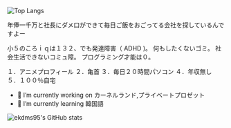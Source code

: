 ![Top Langs](https://github-readme-stats.vercel.app/api/top-langs/?username=ekdms05&layout=compact&theme=tokyonight)

年俸一千万と社長にダメ口ができて毎日ご飯をおごってる会社を探しているんですよー

小５のころｉｑは１３２、でも発達障害（ ADHD )。
何もしたくないゴミ。
社会生活できないコミュ障。
プログラミング才能は０。

１．アニメプロフィール
２．亀首
３．毎日２０時間パソコン
４．年収無し
５．１００％自宅

- 🔭 I’m currently working on カーネルランド,プライベートプロゼット
- 🌱 I’m currently learning 韓国語

![ekdms95's GitHub stats](https://github-readme-stats.vercel.app/api?username=ekdms05&show_icons=true&theme=tokyonight)
